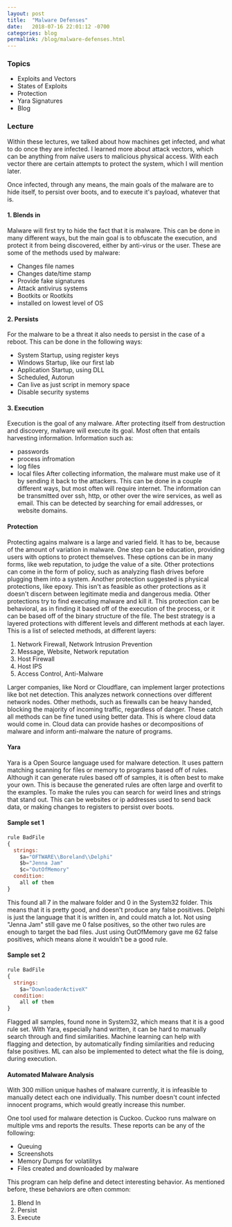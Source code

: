 ```yaml
---
layout: post
title:  "Malware Defenses"
date:   2018-07-16 22:01:12 -0700
categories: blog
permalink: /blog/malware-defenses.html
---
```


### Topics

 - Exploits and Vectors
 - States of Exploits
 - Protection
 - Yara Signatures
 - Blog

### Lecture

Within these lectures, we talked about how machines get infected, and what to do once they are infected.
I learned more about attack vectors, which can be anything from naïve users to malicious physical access.
With each vector there are certain attempts to protect the system, which I will mention later.

Once infected, through any means, the main goals of the malware are to hide itself, to persist over boots, and to execute it's payload, whatever that is.

#### 1. Blends in

Malware will first try to hide the fact that it is malware.
This can be done in many different ways, but the main goal is to obfuscate the execution, and protect it from being discovered, either by anti-virus or the user.
These are some of the methods used by malware:
 - Changes file names
 - Changes date/time stamp
 - Provide fake signatures
 - Attack antivirus systems
 - Bootkits or Rootkits
  - installed on lowest level of OS

#### 2. Persists

For the malware to be a threat it also needs to persist in the case of a reboot.
This can be done in the following ways:

   - System Startup, using register keys
   - Windows Startup, like our first lab
   - Application Startup, using DLL
   - Scheduled, Autorun
   - Can live as just script in memory space
   - Disable security systems

#### 3. Execution

Execution is the goal of any malware.
After protecting itself from destruction and discovery, malware will execute its goal.
Most often that entails harvesting information.
Information such as:
  - passwords
  - process infromation
  - log files
  - local files
After collecting information, the malware must make use of it by sending it back to the attackers.
This can be done in a couple different ways, but most often will require internet.
The information can be transmitted over ssh, http, or other over the wire services, as well as email.
This can be detected by searching for email addresses, or website domains.

#### Protection

Protecting agains malware is a large and varied field.
It has to be, because of the amount of variation in malware.
One step can be education, providing users with options to protect themselves.
These options can be in many forms, like web reputation, to judge the value of a site.
Other protections can come in the form of policy, such as analyzing flash drives before plugging them into a system.
Another protection suggested is physical protections, like epoxy.
This isn't as feasible as other protections as it doesn't discern between legitimate media and dangerous media.
Other protections try to find executing malware and kill it.
This protection can be behavioral, as in finding it based off of the execution of the process, or it can be based off of the binary structure of the file.
The best strategy is a layered protections with different levels and different methods at each layer.
This is a list of selected methods, at different layers:

1. Network Firewall, Network Intrusion Prevention
2. Message, Website, Network reputation
3. Host Firewall
4. Host IPS
5. Access Control, Anti-Malware


Larger companies, like Nord or Cloudflare, can implement larger protections like bot net detection.
This analyzes network connections over different network nodes.
Other methods, such as firewalls can be heavy handed, blocking the majority of incoming traffic, regardless of danger.
These catch all methods can be fine tuned using better data.
This is where cloud data would come in.
Cloud data can provide hashes or decompositions of malware and inform anti-malware the nature of programs.

#### Yara

Yara is a Open Source language used for malware detection.
It uses pattern matching scanning for files or memory to programs based off of rules.
Although it can generate rules based off of samples, it is often best to make your own.
This is because the generated rules are often large and overfit to the examples.
To make the rules you can search for weird lines and strings that stand out.
This can be websites or ip addresses used to send back data, or making changes to registers to persist over boots.

#### Sample set 1

```js
rule BadFile
{
  strings:
    $a="OFTWARE\\Boreland\\Delphi"
    $b="Jenna Jam"
    $c="OutOfMemory"
  condition:
    all of them
}
```
This found all 7 in the malware folder and 0 in the System32 folder.
This means that it is pretty good, and doesn't produce any false positives.
Delphi is just the language that it is written in, and could match a lot.
Not using "Jenna Jam" still gave me 0 false positives, so the other two rules are enough to target the bad files.
Just using OutOfMemory gave me 62 false positives, which means alone it wouldn't be a good rule.

#### Sample set 2
```js
rule BadFile
{
  strings:
    $a="DownloaderActiveX"
  condition:
    all of them
}
```

Flagged all samples, found none in System32, which means that it is a good rule set.
With Yara, especially hand written, it can be hard to manually search through and find similarities.
Machine learning can help with flagging and detection, by automatically finding similarities and reducing false positives.
ML can also be implemented to detect what the file is doing, during execution.

#### Automated Malware Analysis

With 300 million unique hashes of malware currently, it is infeasible to manually detect each one individually.
This number doesn't count infected innocent programs, which would greatly increase this number.

One tool used for malware detection is Cuckoo.
Cuckoo runs malware on multiple vms and reports the results.
These reports can be any of the following:
   - Queuing
   - Screenshots
   - Memory Dumps for volatilitys
   - Files created and downloaded by malware

This program can help define and detect interesting behavior.
As mentioned before, these behaviors are often common:
   1. Blend In
   2. Persist
   3. Execute
